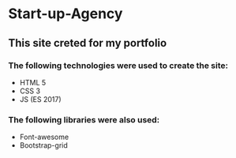 # Start-up-Agency

This site creted for my portfolio
---

### The following technologies were used to create the site:
- HTML 5
- CSS 3
- JS (ES 2017)

### The following libraries were also used:
- Font-awesome
- Bootstrap-grid
